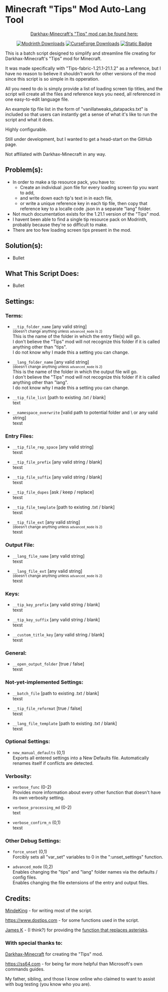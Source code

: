 # Minecraft "Tips" Mod Auto-Lang Tool
<!-- MANPAGE: BEGIN EXCLUDED SECTION -->
<div align="center">
  
<ins>Darkhax-Minecraft's "Tips" mod can be found here:</ins>

[![Modrinth Downloads](https://img.shields.io/modrinth/dt/AMCbgyVw?style=for-the-badge&logo=modrinth&label=Modrinth&color=%2300AF5C)](https://modrinth.com/mod/tips)
[![CurseForge Downloads](https://img.shields.io/curseforge/dt/306549?style=for-the-badge&logo=curseforge&label=CurseForge&color=%23F16436)](https://www.curseforge.com/minecraft/mc-mods/tips)
[![Static Badge](https://img.shields.io/badge/Github-Darkhax--Minecraft%2FTips-white?style=for-the-badge&logo=github&color=%23181717)](https://github.com/Darkhax-Minecraft/Tips)

</div>
<!-- MANPAGE: END EXCLUDED SECTION -->

This is a batch script designed to simplify and streamline file creating for Darkhax-Minecraft's "Tips" mod for Minecraft.

It was made specifically with "Tips-fabric-1.21.1-21.1.2" as a reference, but I have no reason to believe it shouldn't work for other versions of the mod since this script is so simple in its opperation.

All you need to do is simply provide a list of loading screen tip titles, and the script will create all the files and reference keys you need, all referenced in one easy-to-edit language file.

An example tip file list in the form of "vanillatweaks_datapacks.txt" is included so that users can instantly get a sense of what it's like to run the script and what it does.

Highly configurable.

Still under development, but I wanted to get a head-start on the GitHub page.

Not affiliated with Darkhax-Minecraft in any way.

## Problem(s): 
* In order to make a tip resource pack, you have to:
  * Create an individual .json file for every loading screen tip you want to add,
  * and write down each tip's text in in each file,
  * or write a unique reference key in each tip file, then copy that reference key to a localle code .json in a separate "lang" folder.
* Not much documentation exists for the 1.21.1 version of the "Tips" mod.
* I havent been able to find a single tip resource pack on Modrinth, probably because they're so difficult to make.
* There are too few loading screen tips present in the mod.
## Solution(s): 
* Bullet
## What This Script Does:
* Bullet
## Settings:
### Terms:
* `__tip_folder_name` [any valid string]\
<sup>(doesn't change anything unless `advanced_mode` is `2`)</sup>\
This is the name of the folder in which the entry file(s) will go.\
I don't believe the "Tips" mod will not recognize this folder if it is called anything other than "tips".\
I do not know why I made this a setting you can change.

* `__lang_folder_name` [any valid string]\
<sup>(doesn't change anything unless `advanced_mode` is `2`)</sup>\
This is the name of the folder in which the output file will go.\
I don't believe the "Tips" mod will not recognize this folder if it is called anything other than "lang".\
I do not know why I made this a setting you can change.

* `__tip_file_list` [path to existing .txt / blank]\
text

* `__namespace_overwrite` [valid path to potential folder and \ or any valid string]\
texst

### Entry Files:
* `__tip_file_rep_space` [any valid string]\
texst

* `__tip_file_prefix` [any valid string / blank]\
texst

* `__tip_file_suffix` [any valid string / blank]\
texst

* `__tip_file_dupes` [ask / keep / replace]\
texst

* `__tip_file_template` [path to existing .txt / blank]\
texst

* `__tip_file_ext` [any valid string]\
<sup>(doesn't change anything unless `advanced_mode` is `2`)</sup>\
texst

### Output File:
* `__lang_file_name` [any valid string]\
texst

* `__lang_file_ext` [any valid string]\
<sup>(doesn't change anything unless `advanced_mode` is `2`)</sup>\
texst

### Keys:
* `__tip_key_prefix` [any valid string / blank]\
texst

* `__tip_key_suffix` [any valid string / blank]\
texst

* `__custom_title_key` [any valid string / blank]\
texst

### General:
* `__open_output_folder` [true / false]\
texst

### Not-yet-implemented Settings:
* `__batch_file` [path to existing .txt / blank]\
texst

* `__tip_file_reformat` [true / false]\
texst

* `__lang_file_template` [path to existing .txt / blank]\
texst

### Optional Settings:
* `new_manual_defaults` (0,1)\
Exports all entered settings into a New Defaults file. Automatically renames itself if conflicts are detected.

### Verbosity:
* `verbose_func` (0-2)\
Provides more information about every other function that doesn't have its own verbosity setting.

* `verbose_processing_md` (0-2)\
text

* `verbose_confirm_n` (0,1)\
texst

### Other Debug Settings:
* `force_unset` (0,1)\
Forcibly sets all "var_set" variables to 0 in the ":unset_settings" function.

* `advanced_mode` (0,2)\
Enables changing the "tips" and "lang" folder names via the defaults / config files.\
Enables changing the file extensions of the entry and output files.

## Credits:
[MindeKing](https://github.com/MindeKing) - for writing most of the script.

https://www.dostips.com - for some functions used in the script.

[James K](https://stackoverflow.com/users/1530402/james-k) - (I think?) for providing the [function that replaces asterisks](https://stackoverflow.com/a/11685376).

### With special thanks to:

[Darkhax-Minecraft](https://github.com/Darkhax-Minecraft) for creating the "Tips" mod.

https://ss64.com - for being far more helpful than Microsoft's own commands guides.

My father, sibling, and those I know online who claimed to want to assist with bug testing (you know who you are).
